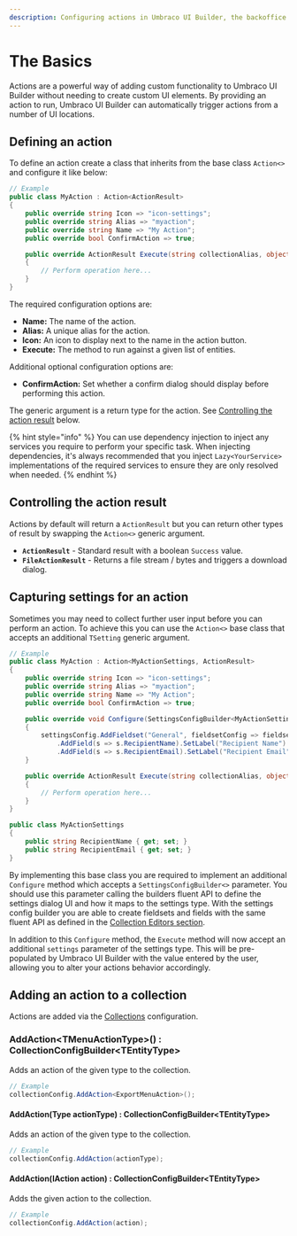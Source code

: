 ```yaml
---
description: Configuring actions in Umbraco UI Builder, the backoffice UI builder for Umbraco.
---
```


# The Basics

Actions are a powerful way of adding custom functionality to Umbraco UI Builder without needing to create custom UI elements. By providing an action to run, Umbraco UI Builder can automatically trigger actions from a number of UI locations.

## Defining an action

To define an action create a class that inherits from the base class `Action<>` and configure it like below:

````csharp
// Example
public class MyAction : Action<ActionResult>
{
    public override string Icon => "icon-settings";
    public override string Alias => "myaction";
    public override string Name => "My Action";
    public override bool ConfirmAction => true;

    public override ActionResult Execute(string collectionAlias, object[] entityIds)
    {
        // Perform operation here...
    }
}
````

The required configuration options are:

* **Name:** The name of the action.
* **Alias:** A unique alias for the action.
* **Icon:** An icon to display next to the name in the action button.
* **Execute:** The method to run against a given list of entities.

Additional optional configuration options are:

* **ConfirmAction:** Set whether a confirm dialog should display before performing this action.

The generic argument is a return type for the action. See [Controlling the action result](#controlling-the-action-result) below.

{% hint style="info" %}
You can use dependency injection to inject any services you require to perform your specific task. When injecting dependencies, it's always recommended that you inject `Lazy<YourService>` implementations of the required services to ensure they are only resolved when needed.
{% endhint %}

## Controlling the action result

Actions by default will return a `ActionResult` but you can return other types of result by swapping the `Action<>` generic argument.

* **`ActionResult`** - Standard result with a boolean `Success` value.
* **`FileActionResult`** - Returns a file stream / bytes and triggers a download dialog.

## Capturing settings for an action

Sometimes you may need to collect further user input before you can perform an action. To achieve this you can use the `Action<>` base class that accepts an additional `TSetting` generic argument.

````csharp
// Example
public class MyAction : Action<MyActionSettings, ActionResult>
{
    public override string Icon => "icon-settings";
    public override string Alias => "myaction";
    public override string Name => "My Action";
    public override bool ConfirmAction => true;

    public override void Configure(SettingsConfigBuilder<MyActionSettings> settingsConfig)
    {
        settingsConfig.AddFieldset("General", fieldsetConfig => fieldsetConfig
            .AddField(s => s.RecipientName).SetLabel("Recipient Name")
            .AddField(s => s.RecipientEmail).SetLabel("Recipient Email"));
    }

    public override ActionResult Execute(string collectionAlias, object[] entityIds, MyActionSettings settings)
    {
        // Perform operation here...
    }
}

public class MyActionSettings
{
    public string RecipientName { get; set; }
    public string RecipientEmail { get; set; }
}
````

By implementing this base class you are required to implement an additional `Configure` method which accepts a `SettingsConfigBuilder<>` parameter. You should use this parameter calling the builders fluent API to define the settings dialog UI and how it maps to the settings type. With the settings config builder you are able to create fieldsets and fields with the same fluent API as defined in the [Collection Editors section](../collections/editors.md#adding-a-fieldset-to-a-tab).

In addition to this `Configure` method, the `Execute` method will now accept an additional `settings` parameter of the settings type. This will be pre-populated by Umbraco UI Builder with the value entered by the user, allowing you to alter your actions behavior accordingly.

## Adding an action to a collection

Actions are added via the [Collections](../collections/overview.md) configuration.

### **AddAction&lt;TMenuActionType&gt;() : CollectionConfigBuilder&lt;TEntityType&gt;**

Adds an action of the given type to the collection.

````csharp
// Example
collectionConfig.AddAction<ExportMenuAction>();
````

#### **AddAction(Type actionType) : CollectionConfigBuilder&lt;TEntityType&gt;**

Adds an action of the given type to the collection.

````csharp
// Example
collectionConfig.AddAction(actionType);
````

#### **AddAction(IAction action) : CollectionConfigBuilder&lt;TEntityType&gt;**

Adds the given action to the collection.

````csharp
// Example
collectionConfig.AddAction(action);
````
